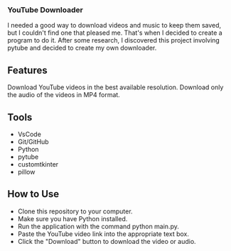 ### YouTube Downloader
I needed a good way to download videos and music to keep them saved, but I couldn't find one that pleased me. That's when I decided to create a program to do it. After some research, I discovered this project involving pytube and decided to create my own downloader.

## Features
Download YouTube videos in the best available resolution.
Download only the audio of the videos in MP4 format.
## Tools
- VsCode
- Git/GitHub
- Python
- pytube
- customtkinter
- pillow
## How to Use
- Clone this repository to your computer.
- Make sure you have Python installed.
- Run the application with the command python main.py.
- Paste the YouTube video link into the appropriate text box.
- Click the "Download" button to download the video or audio.
